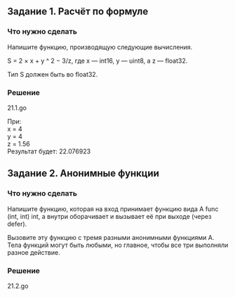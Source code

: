## Задание 1. Расчёт по формуле
### Что нужно сделать
Напишите функцию, производящую следующие вычисления.

S = 2 × x + y ^ 2 − 3/z, где x — int16, y — uint8, a z — float32.

Тип S должен быть во float32.

### Решение
21.1.go  

При:  
x = 4                                            
y = 4                                            
z = 1.56         
Результат будет:
22.076923




## Задание 2. Анонимные функции
### Что нужно сделать
Напишите функцию, которая на вход принимает функцию вида A func (int, int) int, а внутри оборачивает и вызывает её при выходе (через defer).

Вызовите эту функцию с тремя разными анонимными функциями A. Тела функций могут быть любыми, но главное, чтобы все три выполняли разное действие.

### Решение
21.2.go